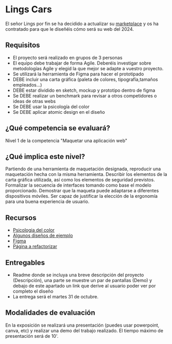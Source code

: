 # Lings Cars
El señor Lings por fin se ha decidido a actualizar su [marketplace](https://www.lingscars.com/) y os ha contratado para que le diseñéis cómo será su web del 2024.

## Requisitos
* El proyecto será realizado en grupos de 3 personas
* El equipo debe trabajar de forma Agile. Deberéis investigar sobre metodologías Agile y elegid la que mejor se adapte a vuestro proyecto.
* Se utilizará la herramienta de Figma para hacer el prototipado
* DEBE incluir una carta gráfica (paleta de colores, tipografía,tamaños empleados…)
* DEBE estar dividido en sketch, mockup y prototipo dentro de figma
* Se DEBE realizar un benchmark para revisar a otros competidores o ideas de otras webs
* Se DEBE usar la psicología del color
* Se DEBE aplicar atomic design en el diseño

## ¿Qué competencia se evaluará?

Nivel 1 de la competencia "Maquetar una aplicación web"

## ¿Qué implica este nivel?

Partiendo de una herramienta de maquetación designada, reproducir una maquetación hecha con la misma herramienta. Describir los elementos de la carta gráfica utilizada, así como los elementos de seguridad previstos. Formalizar la secuencia de interfaces tomando como base el modelo proporcionado. Demostrar que la maqueta puede adaptarse a diferentes dispositivos móviles. Ser capaz de justificar la elección de la ergonomía para una buena experiencia de usuario.


## Recursos
* [Psicologia del color](https://static.wixstatic.com/media/23a47e_6882e9fa04a643798c8bd8824d0564d2~mv2.png/v1/fill/w_667,h_1000,al_c,q_90,usm_0.66_1.00_0.01/23a47e_6882e9fa04a643798c8bd8824d0564d2~mv2.png)
* [Algunos diseños de ejemplo](https://dribbble.com/tags/car-rental-website)
* [Figma](https://www.figma.com/)
* [Página a refactorizar](https://www.lingscars.com/)

## Entregables
* Readme donde se incluya una breve descripción del proyecto (Descripción), una parte se muestre un par de pantallas (Demo) y debajo de este apartado un link que derive al usuario poder ver por completo el diseño
* La entrega será el martes 31 de octubre.

## Modalidades de evaluación

En la exposición se realizará una presentación (puedes usar powerpoint, canva, etc) y realizar una demo del trabajo realizado. El tiempo máximo de presentación será de 10'.


